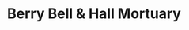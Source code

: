 ---
title: "Berry Bell & Hall Mortuary"
url: /fallbrook/berry-bell-and-hall-mortuary/
shop: funeral directors
---
